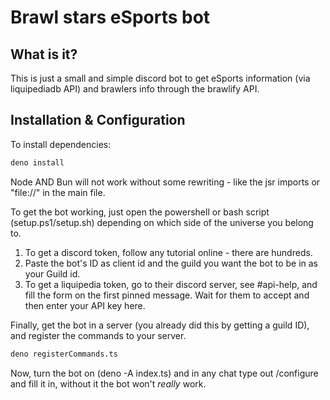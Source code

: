 # Brawl stars eSports bot

## What is it?

This is just a small and simple discord bot to get eSports information (via liquipediadb API) and brawlers info through the brawlify API.

## Installation & Configuration

To install dependencies:

```bash
deno install
```

Node AND Bun will not work without some rewriting - like the jsr imports or "file://" in the main file.

To get the bot working, just open the powershell or bash script (setup.ps1/setup.sh) depending on which side of the universe you belong to.

1. To get a discord token, follow any tutorial online - there are hundreds.
2. Paste the bot's ID as client id and the guild you want the bot to be in as your Guild id.
3. To get a liquipedia token, go to their discord server, see #api-help, and fill the form on the first pinned message. Wait for them to accept and then enter your API key here.

Finally, get the bot in a server (you already did this by getting a guild ID), and register the commands to your server.

```bash
deno registerCommands.ts
```

Now, turn the bot on (deno -A index.ts) and in any chat type out /configure and fill it in, without it the bot won't _really_ work.

